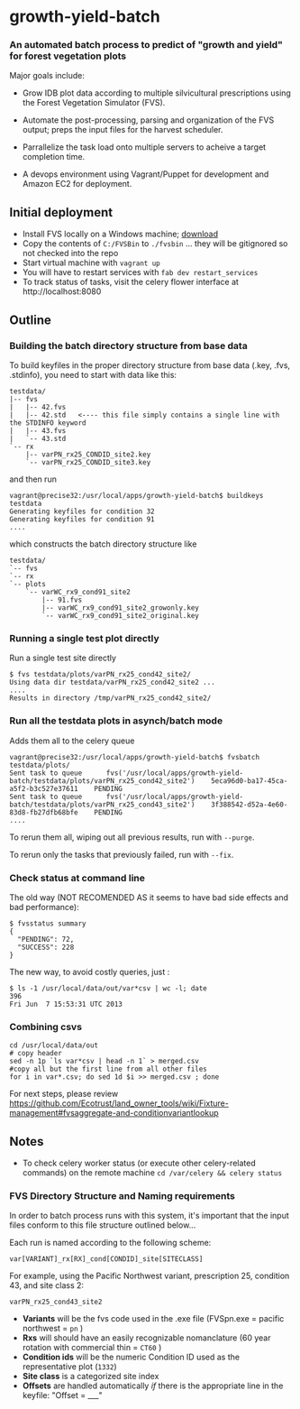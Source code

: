 # growth-yield-batch

### An automated batch process to predict of "growth and yield" for forest vegetation plots

Major goals include:

* Grow IDB plot data according to multiple silvicultural prescriptions using the Forest Vegetation Simulator (FVS).

* Automate the post-processing, parsing and organization of the FVS output; preps the input files for the harvest scheduler.

* Parrallelize the task load onto multiple servers to acheive a target completion time.

* A devops environment using Vagrant/Puppet for development and Amazon EC2 for deployment.





## Initial deployment

* Install FVS locally on a Windows machine; [download](http://www.fs.fed.us/fmsc/fvs/software/complete.shtml)
* Copy the contents of `C:/FVSBin` to `./fvsbin` ... they will be gitignored so not checked into the repo
* Start virtual machine with `vagrant up`
* You will have to restart services with `fab dev restart_services`
* To track status of tasks, visit the celery flower interface at http://localhost:8080

## Outline

### Building the batch directory structure from base data

To build keyfiles in the proper directory structure from base data (.key, .fvs, .stdinfo), 
you need to start with data like this:

```
testdata/
|-- fvs
|   |-- 42.fvs
|   |-- 42.std   <---- this file simply contains a single line with the STDINFO keyword
|   |-- 43.fvs
|   `-- 43.std
`-- rx
    |-- varPN_rx25_CONDID_site2.key
    `-- varPN_rx25_CONDID_site3.key
```

and then run 
```
vagrant@precise32:/usr/local/apps/growth-yield-batch$ buildkeys testdata
Generating keyfiles for condition 32
Generating keyfiles for condition 91
....
```

which constructs the batch directory structure like
```
testdata/
`-- fvs
`-- rx
`-- plots
    `-- varWC_rx9_cond91_site2
        |-- 91.fvs
        |-- varWC_rx9_cond91_site2_growonly.key
        `-- varWC_rx9_cond91_site2_original.key
```

### Running a single test plot directly

Run a single test site directly

```
$ fvs testdata/plots/varPN_rx25_cond42_site2/
Using data dir testdata/varPN_rx25_cond42_site2 ...
....
Results in directory /tmp/varPN_rx25_cond42_site2/
```


### Run all the testdata plots in asynch/batch mode

Adds them all to the celery queue

```
vagrant@precise32:/usr/local/apps/growth-yield-batch$ fvsbatch testdata/plots/
Sent task to queue      fvs('/usr/local/apps/growth-yield-batch/testdata/plots/varPN_rx25_cond42_site2')    5eca96d0-ba17-45ca-a5f2-b3c527e37611    PENDING
Sent task to queue      fvs('/usr/local/apps/growth-yield-batch/testdata/plots/varPN_rx25_cond43_site2')    3f388542-d52a-4e60-83d8-fb27dfb68bfe    PENDING
....
```

To rerun them all, wiping out all previous results, run with `--purge`.

To rerun only the tasks that previously failed, run with `--fix`.


### Check status at command line

The old way (NOT RECOMENDED AS it seems to have bad side effects and bad performance):
```
$ fvsstatus summary
{
  "PENDING": 72,
  "SUCCESS": 228
}
```

The new way, to avoid costly queries, just :

```
$ ls -1 /usr/local/data/out/var*csv | wc -l; date
396
Fri Jun  7 15:53:31 UTC 2013
```

### Combining csvs

```
cd /usr/local/data/out
# copy header
sed -n 1p `ls var*csv | head -n 1` > merged.csv
#copy all but the first line from all other files
for i in var*.csv; do sed 1d $i >> merged.csv ; done
```

For next steps, please review https://github.com/Ecotrust/land_owner_tools/wiki/Fixture-management#fvsaggregate-and-conditionvariantlookup

## Notes

* To check celery worker status (or execute other celery-related commands) on the remote machine `cd /var/celery && celery status`


### FVS Directory Structure and Naming requirements

In order to batch process runs with this system, it's important that the input files conform to this file structure outlined below... 

Each run is named according to the following scheme:
```
var[VARIANT]_rx[RX]_cond[CONDID]_site[SITECLASS]
```
For example, using the Pacific Northwest variant, prescription 25, condition 43, and site class 2:
```
varPN_rx25_cond43_site2
```

* **Variants** will be the fvs code used in the .exe file (FVSpn.exe = pacific northwest = `pn` )
* **Rxs** will should have an easily recognizable nomanclature (60 year rotation with commercial thin = `CT60` )
* **Condition ids** will be the numeric Condition ID used as the representative plot (`1332`)
* **Site class** is a categorized site index
* **Offsets** are handled automatically *if* there is the appropriate line in the keyfile: "Offset = ___"

